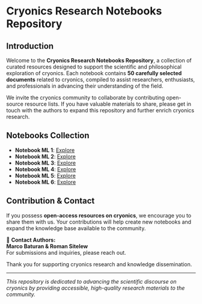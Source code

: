 # Cryonics Research Notebooks Repository

## Introduction

Welcome to the **Cryonics Research Notebooks Repository**, a collection of curated resources designed to support the scientific and philosophical exploration of cryonics. Each notebook contains **50 carefully selected documents** related to cryonics, compiled to assist researchers, enthusiasts, and professionals in advancing their understanding of the field.

We invite the cryonics community to collaborate by contributing open-source resource lists. If you have valuable materials to share, please get in touch with the authors to expand this repository and further enrich cryonics research.

## Notebooks Collection

- **Notebook ML 1**: [Explore](https://notebooklm.google.com/notebook/072662dc-f16f-4344-8769-bb527f000cb7)
- **Notebook ML 2**: [Explore](https://notebooklm.google.com/notebook/5f9841e1-24b7-42b3-a5ca-8169f0aa1df4)
- **Notebook ML 3**: [Explore](https://notebooklm.google.com/notebook/da4ac797-f01c-40af-8f50-b2621e64dd8b)
- **Notebook ML 4**: [Explore](https://notebooklm.google.com/notebook/518e514e-50b3-4635-aa8b-dc9088a8d248)
- **Notebook ML 5**: [Explore](https://notebooklm.google.com/notebook/b0668856-1f67-4439-b53a-8d57b2c6444e)
- **Notebook ML 6**: [Explore](https://notebooklm.google.com/notebook/50df031c-bd75-4141-bf6a-4b676fd123dc)

## Contribution & Contact

If you possess **open-access resources on cryonics**, we encourage you to share them with us. Your contributions will help create new notebooks and expand the knowledge base available to the community.

📩 **Contact Authors:**  
**Marco Baturan & Roman Sitelew**  
For submissions and inquiries, please reach out.

Thank you for supporting cryonics research and knowledge dissemination.

---
*This repository is dedicated to advancing the scientific discourse on cryonics by providing accessible, high-quality research materials to the community.*
